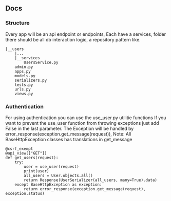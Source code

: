 ## Docs
### Structure
Every app will be an api endpoint or endpoints,
Each have a services, folder there should be all db interaction logic, a repository pattern like.
```
|__users
    |...
    |__services
        UsersService.py
    admin.py
    apps.py
    models.py
    serializers.py
    tests.py
    urls.py
    views.py
```

### Authentication
For using authentication you can use the use_user.py utilitie functions
If you want to prevent the use_user function from throwing exceptions just add False in the last parameter.
The Exception will be handled by error_response(exception.get_message(request)),
Note: All BaseHttpException classes has translations in get_message
```
@csrf_exempt
@api_view(["GET"])
def get_users(request):
    try:
        user = use_user(request)
        print(user)
        all_users = User.objects.all()
        return Response(UserSerializer(all_users, many=True).data)
    except BaseHttpException as exception: 
        return error_response(exception.get_message(request), exception.status)
```